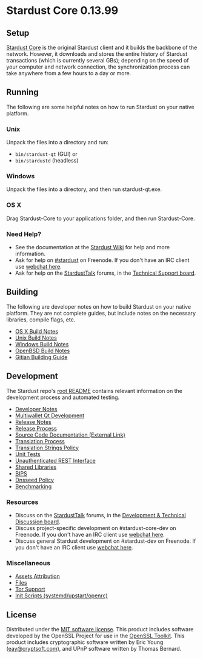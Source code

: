 Stardust Core 0.13.99
=====================

Setup
---------------------
[Stardust Core](http://stardust.org/en/download) is the original Stardust client and it builds the backbone of the network. However, it downloads and stores the entire history of Stardust transactions (which is currently several GBs); depending on the speed of your computer and network connection, the synchronization process can take anywhere from a few hours to a day or more.

Running
---------------------
The following are some helpful notes on how to run Stardust on your native platform.

### Unix

Unpack the files into a directory and run:

- `bin/stardust-qt` (GUI) or
- `bin/stardustd` (headless)

### Windows

Unpack the files into a directory, and then run stardust-qt.exe.

### OS X

Drag Stardust-Core to your applications folder, and then run Stardust-Core.

### Need Help?

* See the documentation at the [Stardust Wiki](https://en.stardust.it/wiki/Main_Page)
for help and more information.
* Ask for help on [#stardust](http://webchat.freenode.net?channels=stardust) on Freenode. If you don't have an IRC client use [webchat here](http://webchat.freenode.net?channels=stardust).
* Ask for help on the [StardustTalk](https://stardusttalk.org/) forums, in the [Technical Support board](https://stardusttalk.org/index.php?board=4.0).

Building
---------------------
The following are developer notes on how to build Stardust on your native platform. They are not complete guides, but include notes on the necessary libraries, compile flags, etc.

- [OS X Build Notes](build-osx.md)
- [Unix Build Notes](build-unix.md)
- [Windows Build Notes](build-windows.md)
- [OpenBSD Build Notes](build-openbsd.md)
- [Gitian Building Guide](gitian-building.md)

Development
---------------------
The Stardust repo's [root README](/README.md) contains relevant information on the development process and automated testing.

- [Developer Notes](developer-notes.md)
- [Multiwallet Qt Development](multiwallet-qt.md)
- [Release Notes](release-notes.md)
- [Release Process](release-process.md)
- [Source Code Documentation (External Link)](https://dev.visucore.com/stardust/doxygen/)
- [Translation Process](translation_process.md)
- [Translation Strings Policy](translation_strings_policy.md)
- [Unit Tests](unit-tests.md)
- [Unauthenticated REST Interface](REST-interface.md)
- [Shared Libraries](shared-libraries.md)
- [BIPS](bips.md)
- [Dnsseed Policy](dnsseed-policy.md)
- [Benchmarking](benchmarking.md)

### Resources
* Discuss on the [StardustTalk](https://stardusttalk.org/) forums, in the [Development & Technical Discussion board](https://stardusttalk.org/index.php?board=6.0).
* Discuss project-specific development on #stardust-core-dev on Freenode. If you don't have an IRC client use [webchat here](http://webchat.freenode.net/?channels=stardust-core-dev).
* Discuss general Stardust development on #stardust-dev on Freenode. If you don't have an IRC client use [webchat here](http://webchat.freenode.net/?channels=stardust-dev).

### Miscellaneous
- [Assets Attribution](assets-attribution.md)
- [Files](files.md)
- [Tor Support](tor.md)
- [Init Scripts (systemd/upstart/openrc)](init.md)

License
---------------------
Distributed under the [MIT software license](http://www.opensource.org/licenses/mit-license.php).
This product includes software developed by the OpenSSL Project for use in the [OpenSSL Toolkit](https://www.openssl.org/). This product includes
cryptographic software written by Eric Young ([eay@cryptsoft.com](mailto:eay@cryptsoft.com)), and UPnP software written by Thomas Bernard.
